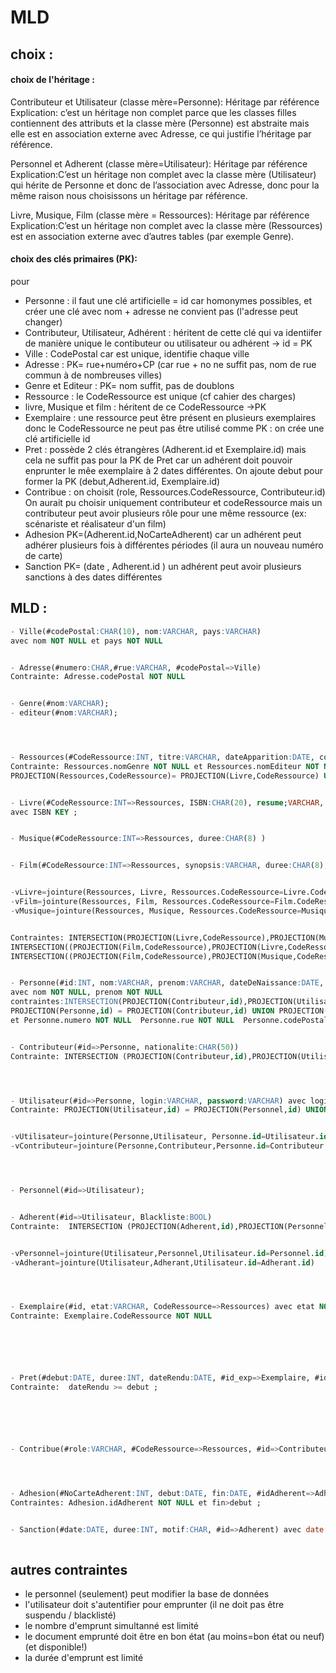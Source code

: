﻿# MLD  


## choix :


#### choix de l'héritage :




Contributeur et Utilisateur (classe mère=Personne): Héritage par référence
Explication: c’est un héritage non complet parce que les classes filles contiennent des attributs et la classe mère (Personne) est abstraite mais elle est en association externe avec Adresse, ce qui justifie l’héritage par référence.


Personnel et Adherent (classe mère=Utilisateur): Héritage par référence
Explication:C’est un héritage non complet avec la classe mère (Utilisateur) qui hérite de Personne et donc de l’association avec Adresse, donc pour la même raison nous choisissons un héritage par référence.


Livre, Musique, Film (classe mère = Ressources): Héritage par référence
Explication:C’est un héritage non complet avec la classe mère (Ressources) est en association externe avec d’autres tables (par exemple Genre).


#### choix des clés primaires (PK):


pour 
- Personne : il faut une clé artificielle = id  car homonymes possibles, et créer une clé avec nom + adresse ne convient pas (l'adresse peut changer)
- Contributeur, Utilisateur, Adhérent : héritent de cette clé qui va identiifer de manière unique le contibuteur ou utilisateur ou adhérent -> id = PK
- Ville : CodePostal car est unique, identifie chaque ville
- Adresse : PK= rue+numéro+CP (car rue + no ne suffit pas, nom de rue commun à de nombreuses villes)
- Genre et Editeur : PK= nom suffit, pas de doublons 
- Ressource : le CodeRessource est unique (cf cahier des charges)
- livre, Musique et film : héritent de ce CodeRessource  ->PK
- Exemplaire : une ressource peut être présent en plusieurs exemplaires donc le CodeRessource ne peut pas être utilisé comme PK : on crée une clé artificielle id
- Pret : possède 2 clés étrangères (Adherent.id et Exemplaire.id) mais cela ne suffit pas pour la PK de Pret car un adhérent doit pouvoir enprunter le mêe exemplaire à 2 dates différentes. On ajoute debut pour former la PK (debut,Adherent.id, Exemplaire.id)
- Contribue : on choisit (role, Ressources.CodeRessource, Contributeur.id) On aurait pu choisir uniquement contributeur et codeRessource mais un contributeur peut avoir plusieurs rôle pour une même ressource (ex: scénariste et réalisateur d'un film)
- Adhesion PK=(Adherent.id,NoCarteAdherent) car un adhérent peut adhérer plusieurs fois à différentes périodes (il aura un nouveau numéro de carte)
- Sanction PK= (date , Adherent.id ) un adhérent peut avoir plusieurs sanctions à des dates différentes




## MLD :




```sql
- Ville(#codePostal:CHAR(10), nom:VARCHAR, pays:VARCHAR) 
avec nom NOT NULL et pays NOT NULL


- Adresse(#numero:CHAR,#rue:VARCHAR, #codePostal=>Ville) 
Contrainte: Adresse.codePostal NOT NULL


- Genre(#nom:VARCHAR);
- editeur(#nom:VARCHAR);




- Ressources(#CodeRessource:INT, titre:VARCHAR, dateApparition:DATE, codeClassification:INT, nomGenre=>Genre, nomEditeur=>editeur); 
Contrainte: Ressources.nomGenre NOT NULL et Ressources.nomEditeur NOT NULL
PROJECTION(Ressources,CodeRessource)= PROJECTION(Livre,CodeRessource) UNION PROJECTION(Musique,CodeRessource) UNION PROJECTION(Film,CodeRessource) 


- Livre(#CodeRessource:INT=>Ressources, ISBN:CHAR(20), resume;VARCHAR, langue:CHAR(30) ) 
avec ISBN KEY ;


- Musique(#CodeRessource:INT=>Ressources, duree:CHAR(8) )


- Film(#CodeRessource:INT=>Ressources, synopsis:VARCHAR, duree:CHAR(8), langue:CHAR(30) );


-vLivre=jointure(Ressources, Livre, Ressources.CodeRessource=Livre.CodeRessource)
-vFilm=jointure(Ressources, Film, Ressources.CodeRessource=Film.CodeRessource)
-vMusique=jointure(Ressources, Musique, Ressources.CodeRessource=Musique.CodeRessource)


Contraintes: INTERSECTION(PROJECTION(Livre,CodeRessource),PROJECTION(Musique, CodeRessource)={},
INTERSECTION((PROJECTION(Film,CodeRessource),PROJECTION(Livre,CodeRessource))={}
INTERSECTION((PROJECTION(Film,CodeRessource),PROJECTION(Musique,CodeRessource))={}


- Personne(#id:INT, nom:VARCHAR, prenom:VARCHAR, dateDeNaissance:DATE, email:VARCHAR, telephone:CHAR(20), numero=>Adresse,rue=>Adresse, codePostal=>Adresse ) 
avec nom NOT NULL, prenom NOT NULL
contraintes:INTERSECTION(PROJECTION(Contributeur,id),PROJECTION(Utilisateur,id))={} et
PROJECTION(Personne,id) = PROJECTION(Contributeur,id) UNION PROJECTION(Utilisateur,id) et
et Personne.numero NOT NULL  Personne.rue NOT NULL  Personne.codePostal NOT NULL


- Contributeur(#id=>Personne, nationalite:CHAR(50)) 
Contrainte: INTERSECTION (PROJECTION(Contributeur,id),PROJECTION(Utilisateur,id))={}




- Utilisateur(#id=>Personne, login:VARCHAR, password:VARCHAR) avec login NOT NULL et password NOT NULL
Contrainte: PROJECTION(Utilisateur,id) = PROJECTION(Personnel,id) UNION PROJECTION(Adherent,id)


-vUtilisateur=jointure(Personne,Utilisateur, Personne.id=Utilisateur.id)
-vContributeur=jointure(Personne,Contributeur,Personne.id=Contributeur.id)




- Personnel(#id=>Utilisateur);


- Adherent(#id=>Utilisateur, Blackliste:BOOL)
Contrainte:  INTERSECTION (PROJECTION(Adherent,id),PROJECTION(Personnel,id))={}


-vPersonnel=jointure(Utilisateur,Personnel,Utilisateur.id=Personnel.id)
-vAdherant=jointure(Utilisateur,Adherant,Utilisateur.id=Adherant.id)




- Exemplaire(#id, etat:VARCHAR, CodeRessource=>Ressources) avec etat NOT NULL
Contrainte: Exemplaire.CodeRessource NOT NULL






- Pret(#debut:DATE, duree:INT, dateRendu:DATE, #id_exp=>Exemplaire, #id_adh=>Adherent) avec:  duree NOT NULL 
Contrainte:  dateRendu >= debut ;






- Contribue(#role:VARCHAR, #CodeRessource=>Ressources, #id=>Contributeur) 




- Adhesion(#NoCarteAdherent:INT, debut:DATE, fin:DATE, #idAdherent=>Adherent) avec debut NOT NULL 
Contraintes: Adhesion.idAdherent NOT NULL et fin>debut ;


- Sanction(#date:DATE, duree:INT, motif:CHAR, #id=>Adherent) avec date NOT NULL et duree NOT NULL
­
```






## autres contraintes


- le personnel (seulement) peut modifier la base de données 
- l'utilisateur doit s'autentifier pour emprunter (il ne doit pas être suspendu / blacklisté)
- le nombre d'emprunt simultanné est limité
- le document emprunté doit être en bon état (au moins=bon état ou neuf) (et disponible!)
- la durée d'emprunt est limité